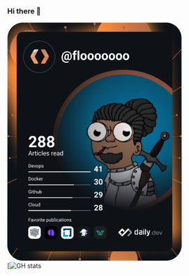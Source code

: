 ### Hi there 👋
<a href="https://app.daily.dev/FloooOOOO"><img src="https://github.com/FlorianD78/FlorianD78/blob/main/devcard.svg" width="400" alt="Florian Diaby's Dev Card"/></a>  
[![GH stats]([https://github-readme-stats.vercel.app/api?username=FlorianD78&show_icons=true&theme=tokyonight)
<!--
**FlorianD78/FlorianD78** is a ✨ _special_ ✨ repository because its `README.md` (this file) appears on your GitHub profile.

Here are some ideas to get you started:

- 🔭 I’m currently working on ...
- 🌱 I’m currently learning ...
- 👯 I’m looking to collaborate on ...
- 🤔 I’m looking for help with ...
- 💬 Ask me about ...
- 📫 How to reach me: ...
- 😄 Pronouns: ...
- ⚡ Fun fact: ...
-->

